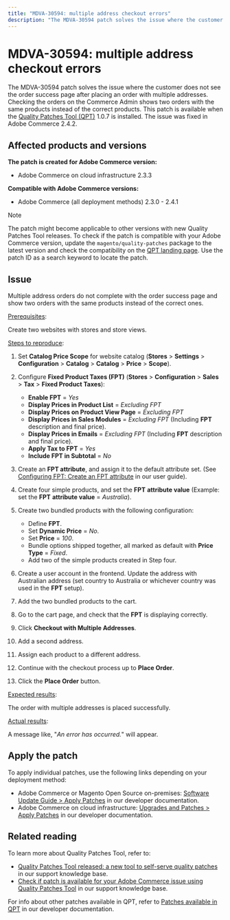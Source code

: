 ```yaml
---
title: "MDVA-30594: multiple address checkout errors"
description: "The MDVA-30594 patch solves the issue where the customer does not see the order success page after placing an order with multiple addresses. Checking the orders on the Commerce Admin shows two orders with the same products instead of the correct products. This patch is available when the [Quality Patches Tool (QPT)](https://support.magento.com/hc/en-us/articles/360047139492) 1.0.7 is installed. The issue was fixed in Adobe Commerce 2.4.2."
---
```


# MDVA-30594: multiple address checkout errors

The MDVA-30594 patch solves the issue where the customer does not see the order success page after placing an order with multiple addresses. Checking the orders on the Commerce Admin shows two orders with the same products instead of the correct products. This patch is available when the [Quality Patches Tool (QPT)](https://support.magento.com/hc/en-us/articles/360047139492) 1.0.7 is installed. The issue was fixed in Adobe Commerce 2.4.2.

## Affected products and versions

**The patch is created for Adobe Commerce version:**

* Adobe Commerce on cloud infrastructure 2.3.3

**Compatible with Adobe Commerce versions:**

* Adobe Commerce (all deployment methods) 2.3.0 - 2.4.1

>[!NOTE]
>
>The patch might become applicable to other versions with new Quality Patches Tool releases. To check if the patch is compatible with your Adobe Commerce version, update the `magento/quality-patches` package to the latest version and check the compatibility on the [QPT landing page](https://devdocs.magento.com/quality-patches/tool.html#patch-grid). Use the patch ID as a search keyword to locate the patch.

## Issue

Multiple address orders do not complete with the order success page and show two orders with the same products instead of the correct ones.

<u>Prerequisites</u>:

Create two websites with stores and store views.

<u>Steps to reproduce</u>:

1. Set **Catalog Price Scope** for website catalog (**Stores** > **Settings** > **Configuration** > **Catalog** > **Catalog** > **Price** > **Scope**).
1. Configure **Fixed Product Taxes (FPT)** (**Stores** > **Configuration** > **Sales** > **Tax** > **Fixed Product Taxes**):

    * **Enable FPT** = *Yes*
    * **Display Prices in Product List** = *Excluding FPT*
    * **Display Prices on Product View Page** = *Excluding FPT*
    * **Display Prices in Sales Modules** = *Excluding FPT* (Including **FPT** description and final price).
    * **Display Prices in Emails** = *Excluding FPT* (Including **FPT** description and final price).
    * **Apply Tax to FPT** = *Yes*
    * **Include FPT in Subtotal** = *No*

1. Create an **FPT attribute**, and assign it to the default attribute set. (See [Configuring FPT: Create an FPT attribute](https://docs.magento.com/user-guide/tax/fixed-product-tax-configuration.html#step-2-create-an-fpt-attribute) in our user guide).

1. Create four simple products, and set the **FPT** **attribute value** (Example: set the **FPT**   **attribute value** = *Australia*).

1. Create two bundled products with the following configuration:

    * Define **FPT**.
    * Set **Dynamic Price** = *No*.
    * Set **Price** = *100*.
    * Bundle options shipped together, all marked as default with **Price Type** = *Fixed*.
    * Add two of the simple products created in Step four.

1. Create a user account in the frontend. Update the address with Australian address (set country to Australia or whichever country was used in the **FPT** setup).

1. Add the two bundled products to the cart.

1. Go to the cart page, and check that the **FPT** is displaying correctly.

1. Click **Checkout with Multiple Addresses**.

1. Add a second address.

1. Assign each product to a different address.

1. Continue with the checkout process up to **Place Order**.

1. Click the **Place Order** button.

<u>Expected results</u>:

The order with multiple addresses is placed successfully.

<u>Actual results</u>:

A message like, "*An error has occurred.*" will appear.

## Apply the patch

To apply individual patches, use the following links depending on your deployment method:

* Adobe Commerce or Magento Open Source on-premises: [Software Update Guide > Apply Patches](https://devdocs.magento.com/guides/v2.4/comp-mgr/patching/mqp.html) in our developer documentation.
* Adobe Commerce on cloud infrastructure: [Upgrades and Patches > Apply Patches](https://devdocs.magento.com/cloud/project/project-patch.html) in our developer documentation.

## Related reading

To learn more about Quality Patches Tool, refer to:

* [Quality Patches Tool released: a new tool to self-serve quality patches](https://support.magento.com/hc/en-us/articles/360047139492) in our support knowledge base.
* [Check if patch is available for your Adobe Commerce issue using Quality Patches Tool](https://support.magento.com/hc/en-us/articles/360047125252) in our support knowledge base.

For info about other patches available in QPT, refer to [Patches available in QPT](https://devdocs.magento.com/quality-patches/tool.html#patch-grid) in our developer documentation.